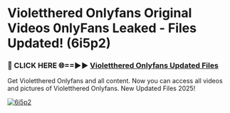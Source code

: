 # Violetthered Onlyfans Original Videos 0nlyFans Leaked - Files Updated! (6i5p2)

<h3>🔴 CLICK HERE 🌐==►► <a href="https://tinyurl.com/2m67pmp6" rel="nofollow">Violetthered Onlyfans Updated Files</a></h3>

Get Violetthered Onlyfans and all content. Now you can access all videos and pictures of Violetthered Onlyfans. New Updated Files 2025!

[![6i5p2](https://i.imgur.com/H4QAA4z.gif)](https://tinyurl.com/2m67pmp6)